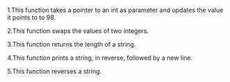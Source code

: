 1.This function takes a pointer to an int as parameter and updates the value it points to to 98.

2.This function swaps the values of two integers.

3.This function returns the length of a string.

4.This function prints a string, in reverse, followed by a new line.

5.This function reverses a string.
